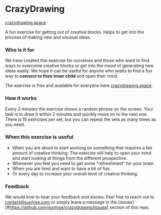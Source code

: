 # CrazyDrawing

[crazydrawing.space](http://crazydrawin.space/)

A fun exercise for getting out of creative blocks. Helps to get into the process of making new and unusual ideas.

### Who is it for

We have created this exercise for ourselves and those who want to find ways to overcome creative blocks or get into the mood of generating new ideas easily. We hope it can be useful for anyone who seeks to find a fun way to **connect to their inner child** and open their mind.

The exercise is free and available for everyone here [crazydrawing.space](http://crazydrawin.space/). 

### How it works

Every 2 minutes the exercise shows a random phrase on the screen. Your task is to draw it within 2 minutes and quickly move on to the next one.
There is 15 exercises per set, but you can repeat the sets as many times as you need.

### When this exercise is useful

 - When you are about to start working on something that requires a fair amount of creative thinking. The exercise will help to open your mind and start looking at things from the different prospective.
 - Whenever you feel you need to get some "refreshment" for your brain. 
 - When you are tired and want to have a bit of fun.
 - Or every day to increase your overall level of creative thinking.

 ### Feedback

 We would love to hear your feedback and stories. Feel free to reach out to <contact@sunlyse.com> or simply leave a message in the (issues)[#https://github.com/sunlyse/crazydrawing/issues] section of this repo.